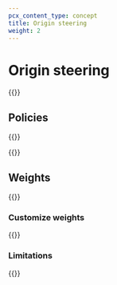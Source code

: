 ```yaml
---
pcx_content_type: concept
title: Origin steering
weight: 2
---
```


# Origin steering

{{<render file="_origin-steering-definition.md">}}

## Policies

{{<render file="_origin-steering-policies.md">}}
<br/>

{{<directory-listing showDescriptions="true" char_limit="500">}}

## Weights

{{<render file="_origin-steering-weights-definition.md">}}

### Customize weights

{{<render file="_origin-steering-weights-process.md">}}

### Limitations

{{<render file="_origin-steering-weights-limitations.md">}}
